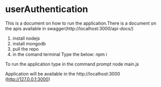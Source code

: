 # userAuthentication

This is a document on how to run the application.There is a document on the apis available in swagger(http://localhost:3000/api-docs/) 
1. install nodejs 
2. install mongodb 
3. pull the repo
4. in the comand terminal 
Type the below:
npm i

To run the application
type in the command prompt
node main.js

Application will be available in the http://localhost:3000   (http://127.0.0.1:3000)
